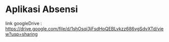 # Aplikasi Absensi
link googleDrive : https://drive.google.com/file/d/1shOsqi3jFsdHoQEBLvkzz686vgSdvXTd/view?usp=sharing
